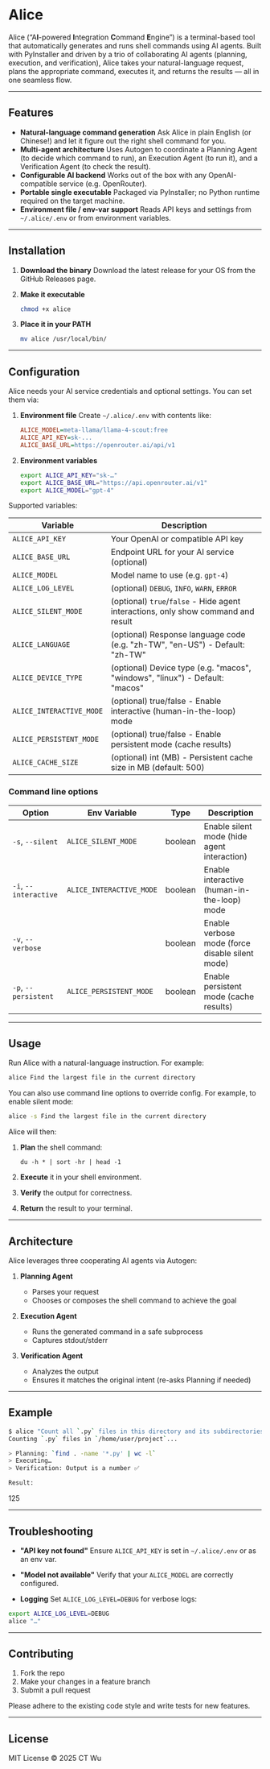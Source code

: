 # Alice

Alice (“A**I**-powered **I**ntegration **C**ommand **E**ngine”) is a terminal-based tool that automatically generates and runs shell commands using AI agents. Built with PyInstaller and driven by a trio of collaborating AI agents (planning, execution, and verification), Alice takes your natural-language request, plans the appropriate command, executes it, and returns the results — all in one seamless flow.

---

## Features

- **Natural-language command generation**
  Ask Alice in plain English (or Chinese!) and let it figure out the right shell command for you.
- **Multi-agent architecture**
  Uses Autogen to coordinate a Planning Agent (to decide which command to run), an Execution Agent (to run it), and a Verification Agent (to check the result).
- **Configurable AI backend**
  Works out of the box with any OpenAI-compatible service (e.g. OpenRouter).
- **Portable single executable**
  Packaged via PyInstaller; no Python runtime required on the target machine.
- **Environment file / env-var support**
  Reads API keys and settings from `~/.alice/.env` or from environment variables.

---

## Installation

1. **Download the binary**
   Download the latest release for your OS from the GitHub Releases page.

2. **Make it executable**

   ```bash
   chmod +x alice
   ```

3. **Place it in your PATH**

   ```bash
   mv alice /usr/local/bin/
   ```

---

## Configuration

Alice needs your AI service credentials and optional settings. You can set them via:

1. **Environment file**
   Create `~/.alice/.env` with contents like:

   ```ini
   ALICE_MODEL=meta-llama/llama-4-scout:free
   ALICE_API_KEY=sk-...
   ALICE_BASE_URL=https://openrouter.ai/api/v1
   ```

2. **Environment variables**

   ```bash
   export ALICE_API_KEY="sk-…"
   export ALICE_BASE_URL="https://api.openrouter.ai/v1"
   export ALICE_MODEL="gpt-4"
   ```

Supported variables:

| Variable            | Description                                                                       |
| ------------------- | --------------------------------------------------------------------------------- |
| `ALICE_API_KEY`     | Your OpenAI or compatible API key                                                 |
| `ALICE_BASE_URL`    | Endpoint URL for your AI service (optional)                                       |
| `ALICE_MODEL`       | Model name to use (e.g. `gpt-4`)                                                  |
| `ALICE_LOG_LEVEL`   | (optional) `DEBUG`, `INFO`, `WARN`, `ERROR`                                       |
| `ALICE_SILENT_MODE` | (optional) `true`/`false` - Hide agent interactions, only show command and result |
| `ALICE_LANGUAGE`    | (optional) Response language code (e.g. "zh-TW", "en-US") - Default: "zh-TW"      |
| `ALICE_DEVICE_TYPE` | (optional) Device type (e.g. "macos", "windows", "linux") - Default: "macos"      |
| `ALICE_INTERACTIVE_MODE` | (optional) true/false - Enable interactive (human-in-the-loop) mode |
| `ALICE_PERSISTENT_MODE` | (optional) true/false - Enable persistent mode (cache results) |
| `ALICE_CACHE_SIZE` | (optional) int (MB) - Persistent cache size in MB (default: 500) |

### Command line options

| Option            | Env Variable         | Type    | Description                                      |
|-------------------|---------------------|---------|--------------------------------------------------|
| `-s`, `--silent`  | `ALICE_SILENT_MODE` | boolean | Enable silent mode (hide agent interaction)       |
| `-i`, `--interactive` | `ALICE_INTERACTIVE_MODE` | boolean | Enable interactive (human-in-the-loop) mode |
| `-v`, `--verbose` |  | boolean | Enable verbose mode (force disable silent mode) |
| `-p`, `--persistent` | `ALICE_PERSISTENT_MODE` | boolean | Enable persistent mode (cache results) |

---

## Usage

Run Alice with a natural-language instruction. For example:

```bash
alice Find the largest file in the current directory
```

You can also use command line options to override config. For example, to enable silent mode:

```bash
alice -s Find the largest file in the current directory
```

Alice will then:

1. **Plan** the shell command:

   ```
   du -h * | sort -hr | head -1
   ```

2. **Execute** it in your shell environment.
3. **Verify** the output for correctness.
4. **Return** the result to your terminal.

---

## Architecture

Alice leverages three cooperating AI agents via Autogen:

1. **Planning Agent**

   - Parses your request
   - Chooses or composes the shell command to achieve the goal

2. **Execution Agent**

   - Runs the generated command in a safe subprocess
   - Captures stdout/stderr

3. **Verification Agent**

   - Analyzes the output
   - Ensures it matches the original intent (re-asks Planning if needed)

---

## Example

```bash
$ alice "Count all `.py` files in this directory and its subdirectories"
Counting `.py` files in `/home/user/project`...

> Planning: `find . -name '*.py' | wc -l`
> Executing…
> Verification: Output is a number ✅

Result:
```

125

---

## Troubleshooting

- **"API key not found"**
  Ensure `ALICE_API_KEY` is set in `~/.alice/.env` or as an env var.

- **"Model not available"**
  Verify that your `ALICE_MODEL` are correctly configured.

- **Logging**
  Set `ALICE_LOG_LEVEL=DEBUG` for verbose logs:

```bash
export ALICE_LOG_LEVEL=DEBUG
alice "…"
```

---

## Contributing

1. Fork the repo
2. Make your changes in a feature branch
3. Submit a pull request

Please adhere to the existing code style and write tests for new features.

---

## License

MIT License
© 2025 CT Wu
